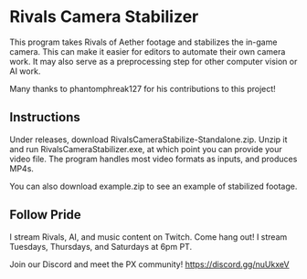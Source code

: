 # Rivals Camera Stabilizer

This program takes Rivals of Aether footage and stabilizes the in-game camera. This can make it easier for editors to automate their own camera work. It may also serve as a preprocessing step for other computer vision or AI work. 

Many thanks to phantomphreak127 for his contributions to this project!

## Instructions

Under releases, download RivalsCameraStabilize-Standalone.zip. Unzip it and run RivalsCameraStabilizer.exe, at which point you can provide your video file. The program handles most video formats as inputs, and produces MP4s.

You can also download example.zip to see an example of stabilized footage.

## Follow Pride

I stream Rivals, AI, and music content on Twitch. Come hang out! I stream Tuesdays, Thursdays, and Saturdays at 6pm PT.

Join our Discord and meet the PX community! https://discord.gg/nuUkxeV

